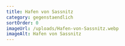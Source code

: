 ```yaml
---
title: Hafen von Sassnitz
category: gegenstaendlich
sortOrder: 0
imageUrl: /uploads/Hafen-von-Sassnitz.webp
imageAlt: Hafen von Sassnitz
---
```

